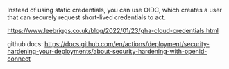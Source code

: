 Instead of using static credentials, you can use OIDC, which creates a user that can securely request short-lived credentials to act.

https://www.leebriggs.co.uk/blog/2022/01/23/gha-cloud-credentials.html

github docs: https://docs.github.com/en/actions/deployment/security-hardening-your-deployments/about-security-hardening-with-openid-connect

